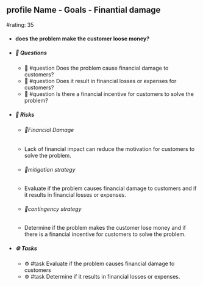 ## profile Name - Goals - Finantial damage
#rating: 35
- #### does the problem make the customer loose money?
- ##### 💭 Questions
  - 💭 #question Does the problem cause financial damage to customers?
  - 💭 #question Does it result in financial losses or expenses for customers?
  - 💭 #question Is there a financial incentive for customers to solve the problem?
- ##### 🚨 Risks

  - ###### 🚨Financial Damage
  - Lack of financial impact can reduce the motivation for customers to solve the problem.
  - ###### 🚨mitigation strategy
  - Evaluate if the problem causes financial damage to customers and if it results in financial losses or expenses.
  - ###### 🚨contingency strategy
  - Determine if the problem makes the customer lose money and if there is a financial incentive for customers to solve the problem.
- ##### ⚙️ Tasks
  - ⚙️ #task Evaluate if the problem causes financial damage to customers
  - ⚙️ #task  Determine if it results in financial losses or expenses.


